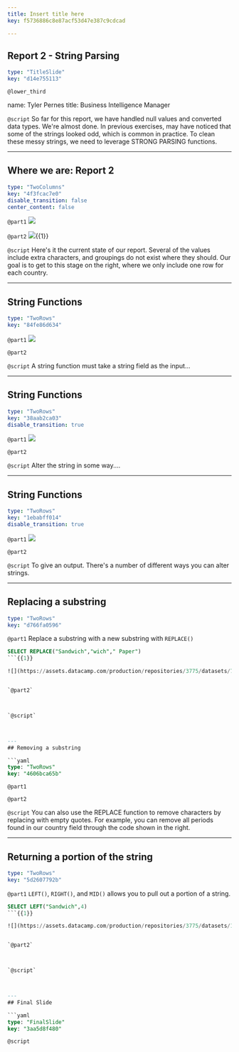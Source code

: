 ```yaml
---
title: Insert title here
key: f5736886c8e87acf53d47e387c9cdcad

---
```

## Report 2 - String Parsing

```yaml
type: "TitleSlide"
key: "d14e755113"
```

`@lower_third`

name: Tyler Pernes
title: Business Intelligence Manager


`@script`
So far for this report, we have handled null values and converted data types.  We're almost done.  In previous exercises, may have noticed that some of the strings looked odd, which is common in practice. To clean these messy strings, we need to leverage STRONG PARSING functions.


---
## Where we are: Report 2

```yaml
type: "TwoColumns"
key: "4f3fcac7e0"
disable_transition: false
center_content: false
```

`@part1`
![](https://assets.datacamp.com/production/repositories/3775/datasets/0cf03e1b3a8aaaa27b8f4baa4b855820086c7659/2.4_current_state.PNG)


`@part2`
![](https://assets.datacamp.com/production/repositories/3775/datasets/bbdf7c578bef677413722267295f0f26cc629b61/2.4_goal_state.PNG){{1}}


`@script`
Here's it the current state of our report.  Several of the values include extra characters, and groupings do not exist where they should.  Our goal is to get to this stage on the right, where we only include one row for each country.


---
## String Functions

```yaml
type: "TwoRows"
key: "84fe86d634"
```

`@part1`
![](https://assets.datacamp.com/production/repositories/3775/datasets/58b76f5155d5f39f9a75e21082f46effa7093da0/str_parsing_ex_1.png)


`@part2`



`@script`
A string function must take a string field as the input...


---
## String Functions

```yaml
type: "TwoRows"
key: "38aab2ca03"
disable_transition: true
```

`@part1`
![](https://assets.datacamp.com/production/repositories/3775/datasets/c8b9b0d83c3699d0fa7f42e40e9394dd684690e9/str_parsing_ex_2.png)


`@part2`



`@script`
Alter the string in some way....


---
## String Functions

```yaml
type: "TwoRows"
key: "1ebabff014"
disable_transition: true
```

`@part1`
![](https://assets.datacamp.com/production/repositories/3775/datasets/e9e8a7040b8cef450434d69949f2eef3b73fd832/str_parsing_ex_3.png)


`@part2`



`@script`
To give an output.  There's a number of different ways you can alter strings.


---
## Replacing a substring

```yaml
type: "TwoRows"
key: "d766fa0596"
```

`@part1`
Replace a substring with a new substring with ```REPLACE()```

```sql
SELECT REPLACE("Sandwich","wich"," Paper")
```{{1}}

![](https://assets.datacamp.com/production/repositories/3775/datasets/738ff9219cbf37ab01a31948e3c38dee6cb255e3/str_replace.png){{2}}


`@part2`



`@script`



---
## Removing a substring

```yaml
type: "TwoRows"
key: "4606bca65b"
```

`@part1`



`@part2`



`@script`
You can also use the REPLACE function to remove characters by replacing with empty quotes.  For example, you can remove all periods found in our country field through the code shown in the right.


---
## Returning a portion of the string

```yaml
type: "TwoRows"
key: "5d2607792b"
```

`@part1`
```LEFT()```, ```RIGHT()```, and ```MID()``` allows you to pull out a portion of a string.

```sql
SELECT LEFT("Sandwich",4)
```{{1}}

![](https://assets.datacamp.com/production/repositories/3775/datasets/182701764d84becf7fc1805cc50c3ac9bc247342/str_left.png){{2}}


`@part2`



`@script`



---
## Final Slide

```yaml
type: "FinalSlide"
key: "3aa5d8f480"
```

`@script`


